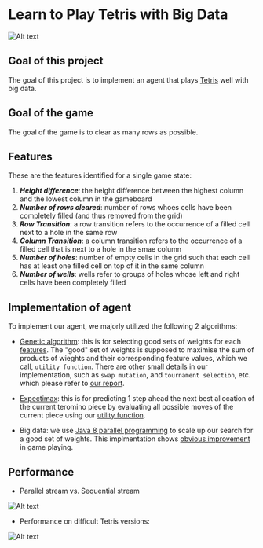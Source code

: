 # Learn to Play Tetris with Big Data

![Alt text](https://github.com/JYL123/Tetris/blob/master/Report/tetris_pic.png)

## Goal of this project
The goal of this project is to implement an agent that plays [Tetris](https://tetris.com/) well with big data.

## Goal of the game
The goal of the game is to clear as many rows as possible. 

## Features
These are the features identified for a single game state:
1. ***Height difference***: the height difference between the highest column and the lowest column in the gameboard
2. ***Number of rows cleared***: number of rows whoes cells have been completely filled (and thus removed from the grid)
3. ***Row Transition***: a row transition refers to the occurrence of a filled cell next to a hole in the same row
4. ***Column Transition***: a column transition refers to the occurrence of a filled cell that is next to a hole in the smae column
5. ***Number of holes***: number of empty cells in the grid such that each cell has at least one filled cell on top of it in the same column
6. ***Number of wells***: wells refer to groups of holes whose left and right cells have been completely filled


## Implementation of agent
To implement our agent, we majorly utilized the following 2 algorithms:
* [Genetic algorithm](https://uk.mathworks.com/help/gads/what-is-the-genetic-algorithm.html): this is for selecting good sets of weights for each [features](https://github.com/JYL123/Tetris/blob/master/README#L11). The "good" set of weights is supposed to maximise the sum of products of wieghts and their corresponding feature values, which we call, `utility function`. There are other small details in our implementation, such as `swap mutation`, and `tournament selection`, etc. which please refer to [our report](https://github.com/JYL123/Tetris/blob/master/Report/Report.pdf).

* [Expectimax](https://inst.eecs.berkeley.edu/~cs188/fa10/slides/FA10%20cs188%20lecture%208%20--%20utilities%20(6PP).pdf): this is for predicting 1 step ahead the next best allocation of the current teromino piece by evaluating all possible moves of the current piece using our [utility function](https://github.com/JYL123/Tetris/blob/master/README#L23).

* Big data: we use [Java 8 parallel programming](https://docs.oracle.com/javase/tutorial/collections/streams/parallelism.html) to scale up our search for a good set of weights. This implmentation shows [obvious improvement](https://github.com/JYL123/Tetris/blob/master/README.md#L30) in game playing.

## Performance
* Parallel stream vs. Sequential stream

![Alt text](https://github.com/JYL123/Tetris/blob/master/Report/para_seq.png)

* Performance on difficult Tetris versions:

![Alt text](https://github.com/JYL123/Tetris/blob/master/Report/tests.png)



